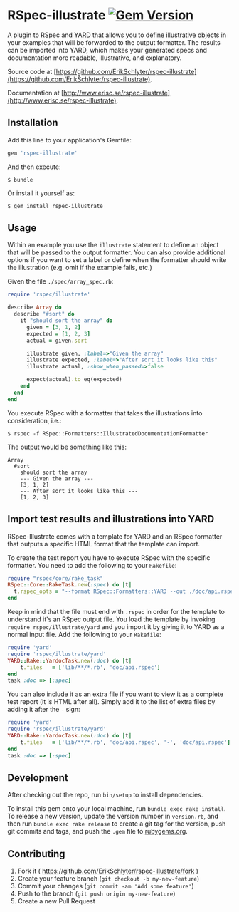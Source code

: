 # RSpec-illustrate [![Gem Version](https://badge.fury.io/rb/rspec-illustrate.svg)](http://badge.fury.io/rb/rspec-illustrate)

A plugin to RSpec and YARD that allows you to define illustrative objects in
your examples that will be forwarded to the output formatter. The results can be
imported into YARD, which makes your generated specs and documentation more
readable, illustrative, and explanatory.

Source code at [https://github.com/ErikSchlyter/rspec-illustrate](https://github.com/ErikSchlyter/rspec-illustrate).

Documentation at [http://www.erisc.se/rspec-illustrate](http://www.erisc.se/rspec-illustrate).

## Installation

Add this line to your application's Gemfile:

```ruby
gem 'rspec-illustrate'
```

And then execute:

    $ bundle

Or install it yourself as:

    $ gem install rspec-illustrate

## Usage

Within an example you use the `illustrate` statement to define an object that
will be passed to the output formatter. You can also provide additional options
if you want to set a label or define when the formatter should write the
illustration (e.g. omit if the example fails, etc.)

Given the file `./spec/array_spec.rb`:

```ruby
require 'rspec/illustrate'

describe Array do
  describe "#sort" do
    it "should sort the array" do
      given = [3, 1, 2]
      expected = [1, 2, 3]
      actual = given.sort

      illustrate given, :label=>"Given the array"
      illustrate expected, :label=>"After sort it looks like this"
      illustrate actual, :show_when_passed=>false

      expect(actual).to eq(expected)
    end
  end
end
```

You execute RSpec with a formatter that takes the illustrations into
consideration, i.e.:

    $ rspec -f RSpec::Formatters::IllustratedDocumentationFormatter

The output would be something like this:

```
Array
  #sort
    should sort the array
    --- Given the array ---
    [3, 1, 2]
    --- After sort it looks like this ---
    [1, 2, 3]
```

## Import test results and illustrations into YARD

RSpec-Illustrate comes with a template for YARD and an RSpec formatter that
outputs a specific HTML format that the template can import.

To create the test report you have to execute RSpec with the specific formatter.
You need to add the following to your `Rakefile`:
```ruby
require "rspec/core/rake_task"
RSpec::Core::RakeTask.new(:spec) do |t|
  t.rspec_opts = "--format RSpec::Formatters::YARD --out ./doc/api.rspec"
end
```

Keep in mind that the file must end with `.rspec` in order for the template to
understand it's an RSpec output file. You load the template by invoking `require
rspec/illustrate/yard` and you import it by giving it to YARD as a normal input
file. Add the following to your `Rakefile`:

```ruby
require 'yard'
require 'rspec/illustrate/yard'
YARD::Rake::YardocTask.new(:doc) do |t|
    t.files   = ['lib/**/*.rb', 'doc/api.rspec']
end
task :doc => [:spec]
```

You can also include it as an extra file if you want to view it as a complete
test report (it is HTML after all). Simply add it to the list of extra files by
adding it after the `-` sign:

```ruby
require 'yard'
require 'rspec/illustrate/yard'
YARD::Rake::YardocTask.new(:doc) do |t|
    t.files   = ['lib/**/*.rb', 'doc/api.rspec', '-', 'doc/api.rspec']
end
task :doc => [:spec]
```


## Development

After checking out the repo, run `bin/setup` to install dependencies.

To install this gem onto your local machine, run `bundle exec rake install`. To
release a new version, update the version number in `version.rb`, and then run
`bundle exec rake release` to create a git tag for the version, push git commits
and tags, and push the `.gem` file to [rubygems.org](https://rubygems.org).

## Contributing

1. Fork it ( https://github.com/ErikSchlyter/rspec-illustrate/fork )
2. Create your feature branch (`git checkout -b my-new-feature`)
3. Commit your changes (`git commit -am 'Add some feature'`)
4. Push to the branch (`git push origin my-new-feature`)
5. Create a new Pull Request
